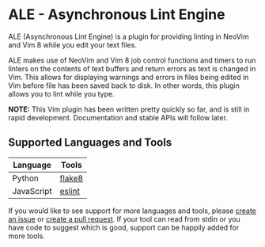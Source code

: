 # ALE - Asynchronous Lint Engine

ALE (Asynchronous Lint Engine) is a plugin for providing linting in NeoVim
and Vim 8 while you edit your text files.

ALE makes use of NeoVim and Vim 8 job control functions and timers to
run linters on the contents of text buffers and return errors as
text is changed in Vim. This allows for displaying warnings and
errors in files being edited in Vim before file has been saved
back to disk. In other words, this plugin allows you to lint while you type.

**NOTE:** This Vim plugin has been written pretty quickly so far,
and is still in rapid development. Documentation and stable APIs will
follow later.

## Supported Languages and Tools

| Language | Tools |
| -------- | ----- |
| Python | [flake8](http://flake8.pycqa.org/en/latest/) |
| JavaScript | [eslint](http://eslint.org/) |

If you would like to see support for more languages and tools, please
[create an issue](https://github.com/w0rp/ale/issues)
or [create a pull request](https://github.com/w0rp/ale/pulls).
If your tool can read from stdin or you have code to suggest which is good,
support can be happily added for more tools.
